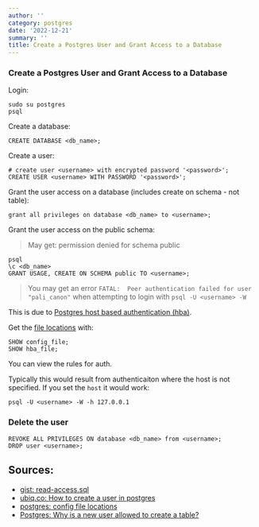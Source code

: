 ```yaml
---
author: ''
category: postgres
date: '2022-12-21'
summary: ''
title: Create a Postgres User and Grant Access to a Database
---
```


### Create a Postgres User and Grant Access to a Database

Login:

    sudo su postgres
    psql

Create a database:

    CREATE DATABASE <db_name>;

Create a user:

    # create user <username> with encrypted password '<password>';
    CREATE USER <username> WITH PASSWORD '<password>';

Grant the user access on a database (includes create on schema - not table):

    grant all privileges on database <db_name> to <username>;
    
Grant the user access on the public schema:

> May get: permission denied for schema public

    psql
    \c <db_name>
    GRANT USAGE, CREATE ON SCHEMA public TO <username>;

> You may get an error `FATAL:  Peer authentication failed for user "pali_canon"` when attempting to login with `psql -U <username> -W`

This is due to [Postgres host based authentication (hba)](https://www.postgresql.org/docs/current/auth-pg-hba-conf.html).

Get the [file locations](https://www.postgresql.org/docs/current/runtime-config-file-locations.html) with:

    SHOW config_file;
    SHOW hba_file;

You can view the rules for auth.

Typically this would result from authenticaiton where the host is not specified.
If you set the `host` it would work:

    psql -U <username> -W -h 127.0.0.1

### Delete the user

    REVOKE ALL PRIVILEGES ON database <db_name> from <username>;
    DROP user <username>;

## Sources:

* [gist: read-access.sql ](https://gist.github.com/oinopion/4a207726edba8b99fd0be31cb28124d0)
* [ubiq.co: How to create a user in postgres](https://ubiq.co/database-blog/create-user-postgresql/)
* [postgres: config file locations](https://www.postgresql.org/docs/current/runtime-config-file-locations.html)
* [Postgres: Why is a new user allowed to create a table?](https://dba.stackexchange.com/questions/35316/why-is-a-new-user-allowed-to-create-a-table)
